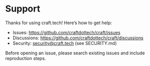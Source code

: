 # Support

Thanks for using craft.tech! Here’s how to get help:

- Issues: https://github.com/craftdottech/craft/issues
- Discussions: https://github.com/craftdottech/craft/discussions
- Security: security@craft.tech (see SECURITY.md)

Before opening an issue, please search existing issues and include reproduction steps.
